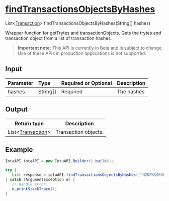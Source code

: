 
# [findTransactionsObjectsByHashes](https://github.com/iotaledger/iota-java/blob/dev/jota/src/main/java/jota/IotaAPI.java#L371)
 List<[Transaction](https://github.com/iotaledger/iota-java/blob/dev/jota/src/main/java/jota/model/Transaction.java)> findTransactionsObjectsByHashes(String[] hashes)

Wrapper function for getTrytes and transactionObjects.  Gets the trytes and transaction object from a list of transaction hashes.
> **Important note:** This API is currently in Beta and is subject to change. Use of these APIs in production applications is not supported.

## Input
| Parameter       | Type | Required or Optional | Description |
|:---------------|:--------|:--------| :--------|
| hashes | String[] | Required | The hashes |
    
## Output
| Return type | Description |
|--|--|
| List<[Transaction](https://github.com/iotaledger/iota-java/blob/dev/jota/src/main/java/jota/model/Transaction.java)>  | Transaction objects. |



 ## Example
 
 ```Java
 IotaAPI iotaAPI = new IotaAPI.Builder().build();

try { 
    List response = iotaAPI.findTransactionsObjectsByHashes(["NZKPKSSFNDJIJGOCXGHVXODLVUKULSVPWNJVVRBKRPQPLCNTFXRKDRLUDGMGIJIOVBZLUJVJXQAGTQ9WT", "HPAIWSLHLSHCBRWBSTLRBETGQLGMHMGDTFKRLDOBXI9WVMTAMKTPDZGPIBHUECAJSGSOUAEZMOFVY9IIP"]);
} catch (ArgumentException e) { 
    // Handle error
    e.printStackTrace(); 
}
 ```
